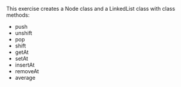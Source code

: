 This exercise creates a Node class and a LinkedList class with class methods:
  - push
  - unshift
  - pop
  - shift
  - getAt
  - setAt
  - insertAt
  - removeAt
  - average
